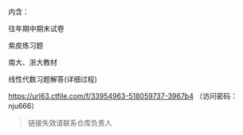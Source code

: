 内含：

往年期中期末试卷

紫皮练习题

南大、浙大教材

线性代数习题解答(详细过程)

https://url63.ctfile.com/f/33954963-518059737-3967b4
（访问密码：nju666）

>  链接失效请联系仓库负责人